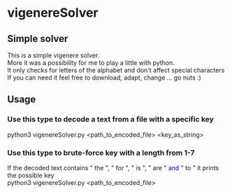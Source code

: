 # vigenereSolver

## Simple solver
This is a simple vigenere solver.<br>
More it was a possibility for me to play a little with python. <br>
It only checks for letters of the alphabet and don't affect special characters <br>
If you can need it feel free to download, adapt, change ... go nuts :)

## Usage
### Use this type to decode a text from a file with a specific key
python3 vigenereSolver.py <path_to_encoded_file> <key_as_string>

### Use this type to brute-force key with a length from 1-7 
If the decoded text contains " the ", " for ", " is ", " are " <a style="color:#00F">and</a> " to " it prints the possible key<br>
python3 vigenereSolver.py <path_to_encoded_file>
